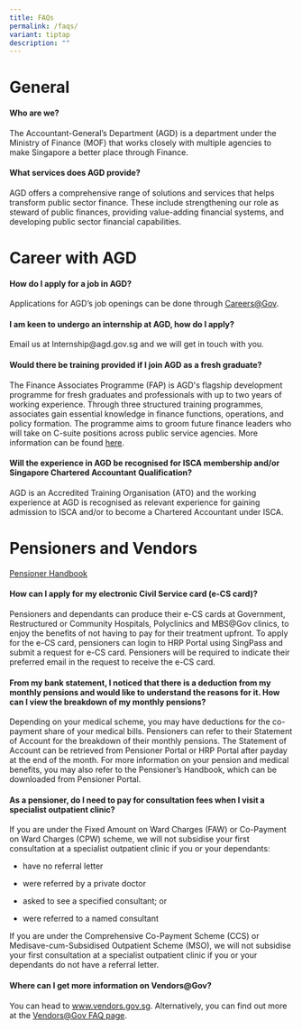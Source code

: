 ```yaml
---
title: FAQs
permalink: /faqs/
variant: tiptap
description: ""
---
```

<h1>General</h1>
<h4>Who are we?</h4>
<p>The Accountant-General’s Department (AGD) is a department under the Ministry
of Finance (MOF) that works closely with multiple agencies to make Singapore
a better place through Finance.</p>
<h4>What services does AGD provide?</h4>
<p>AGD offers a comprehensive range of solutions and services that helps
transform public sector finance. These include strengthening our role as
steward of public finances, providing value-adding financial systems, and
developing public sector financial capabilities.</p>
<h1>Career with AGD</h1>
<h4>How do I apply for a job in AGD?</h4>
<p>Applications for AGD’s job openings can be done through&nbsp;<a href="https://www.careers.gov.sg/" rel="noopener noreferrer nofollow" target="_blank">Careers@Gov</a>.</p>
<h4>I am keen to undergo an internship at AGD, how do I apply?</h4>
<p>Email us at Internship@agd.gov.sg and we will get in touch with you.</p>
<h4>Would there be training provided if I join AGD as a fresh graduate?</h4>
<p>The Finance Associates Programme (FAP) is AGD's flagship development programme
for fresh graduates and professionals with up to two years of working experience.
Through three structured training programmes, associates gain essential
knowledge in finance functions, operations, and policy formation. The programme
aims to groom future finance leaders who will take on C-suite positions
across public service agencies. More information can be found <a href="https://www.agd.gov.sg/careers-at-agd/finance-associates-programme/" rel="noopener nofollow" target="_blank">here</a>.</p>
<h4>Will the experience in AGD be recognised for ISCA membership and/or Singapore Chartered Accountant Qualification?</h4>
<p>AGD is an Accredited Training Organisation (ATO) and the working experience
at AGD is recognised as relevant experience for gaining admission to ISCA
and/or to become a Chartered Accountant under ISCA.</p>
<h1>Pensioners and Vendors</h1>
<p><a href="/files/pensioner%20handbook.pdf" rel="noopener noreferrer nofollow" target="_blank">Pensioner Handbook</a>
</p>
<h4>How can I apply for my electronic Civil Service card (e-CS card)?</h4>
<p>Pensioners and dependants can produce their e-CS cards at Government,
Restructured or Community Hospitals, Polyclinics and MBS@Gov clinics, to
enjoy the benefits of not having to pay for their treatment upfront. To
apply for the e-CS card, pensioners can login to HRP Portal using SingPass
and submit a request for e-CS card. Pensioners will be required to indicate
their preferred email in the request to receive the e-CS card.</p>
<h4>From my bank statement, I noticed that there is a deduction from my monthly pensions and would like to understand the reasons for it. How can I view the breakdown of my monthly pensions?</h4>
<p>Depending on your medical scheme, you may have deductions for the co-payment
share of your medical bills. Pensioners can refer to their Statement of
Account for the breakdown of their monthly pensions. The Statement of Account
can be retrieved from Pensioner Portal or HRP Portal after payday at the
end of the month. For more information on your pension and medical benefits,
you may also refer to the Pensioner’s Handbook, which can be downloaded
from Pensioner Portal.</p>
<h4>As a pensioner, do I need to pay for consultation fees when I visit a specialist outpatient clinic?</h4>
<p>If you are under the Fixed Amount on Ward Charges (FAW) or Co-Payment
on Ward Charges (CPW) scheme, we will not subsidise your first consultation
at a specialist outpatient clinic if you or your dependants:</p>
<ul data-tight="true" class="tight">
<li>
<p>have no referral letter</p>
</li>
<li>
<p>were referred by a private doctor</p>
</li>
<li>
<p>asked to see a specified consultant; or</p>
</li>
<li>
<p>were referred to a named consultant</p>
</li>
</ul>
<p>If you are under the Comprehensive Co-Payment Scheme (CCS) or Medisave-cum-Subsidised
Outpatient Scheme (MSO), we will not subsidise your first consultation
at a specialist outpatient clinic if you or your dependants do not have
a referral letter.</p>
<h4>Where can I get more information on Vendors@Gov?</h4>
<p>You can head to&nbsp;<a href="https://www.vendors.gov.sg/" rel="noopener noreferrer nofollow" target="_blank">www.vendors.gov.sg</a>. Alternatively,
you can find out more at the&nbsp;<a href="https://www.vendors.gov.sg/Help/FAQs.aspx" rel="noopener noreferrer nofollow" target="_blank">Vendors@Gov FAQ page</a>.</p>